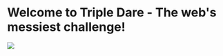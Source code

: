# Welcome to Triple Dare - The web's messiest challenge!

<img src="https://wptemplates.pehaa.com/assets/alyra/tripledare.svg" style="display: block; margin: auto;">
